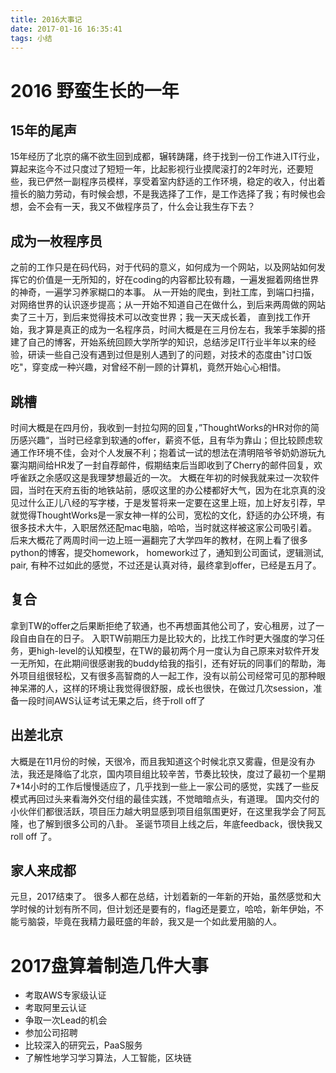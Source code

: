 ```yaml
---
title: 2016大事记
date: 2017-01-16 16:35:41
tags: 小结
---
```


# 2016 野蛮生长的一年

## 15年的尾声
15年经历了北京的痛不欲生回到成都，辗转踌躇，终于找到一份工作进入IT行业，算起来迄今不过只度过了短短一年，比起影视行业摸爬滚打的2年时光，还要短些，我已俨然一副程序员模样，享受着室内舒适的工作环境，稳定的收入，付出着擅长的脑力劳动，有时候会想，不是我选择了工作，是工作选择了我；有时候也会想，会不会有一天，我又不做程序员了，什么会让我生存下去？
<!--more-->

## 成为一枚程序员
之前的工作只是在码代码，对于代码的意义，如何成为一个网站，以及网站如何发挥它的价值是一无所知的，好在coding的内容都比较有趣，一遍发掘着网络世界的神奇，一遍学习养家糊口的本事。
从一开始的爬虫，到社工库，到端口扫描，对网络世界的认识逐步提高；从一开始不知道自己在做什么，到后来两周做的网站卖了三十万，到后来觉得技术可以改变世界；我一天天成长着，
直到找工作开始，我才算是真正的成为一名程序员，时间大概是在三月份左右，我笨手笨脚的搭建了自己的博客，开始系统回顾大学所学的知识，总结涉足IT行业半年以来的经验，研读一些自己没有遇到过但是别人遇到了的问题，对技术的态度由"讨口饭吃"，穿变成一种兴趣，对曾经不削一顾的计算机，竟然开始心心相惜。

## 跳槽
时间大概是在四月份，我收到一封拉勾网的回复，”ThoughtWorks的HR对你的简历感兴趣“，当时已经拿到软通的offer，薪资不低，且有华为靠山；但比较顾虑软通工作环境不佳，会对个人发展不利；抱着试一试的想法在清明陪爷爷奶奶游玩九寨沟期间给HR发了一封自荐邮件，假期结束后当即收到了Cherry的邮件回复，欢呼雀跃之余感叹这是我理梦想最近的一次。
大概在年初的时候我就来过一次软件园，当时在天府五街的地铁站前，感叹这里的办公楼都好大气，因为在北京真的没见过什么正儿八经的写字楼，于是发誓将来一定要在这里上班，加上好友引荐，早就觉得ThoughtWorks是一家女神一样的公司，宽松的文化，舒适的办公环境，有很多技术大牛，入职居然还配mac电脑，哈哈，当时就这样被这家公司吸引着。后来大概花了两周时间一边上班一遍翻完了大学四年的教材，在网上看了很多python的博客，提交homework， homework过了，通知到公司面试，逻辑测试, pair, 有种不过如此的感觉，不过还是认真对待，最终拿到offer，已经是五月了。

## 复合
拿到TW的offer之后果断拒绝了软通，也不再想面其他公司了，安心租房，过了一段自由自在的日子。
入职TW前期压力是比较大的，比找工作时更大强度的学习任务，更high-level的认知模型，在TW的最初两个月一度认为自己原来对软件开发一无所知，在此期间很感谢我的buddy给我的指引，还有好玩的同事们的帮助，海外项目组很轻松，又有很多高智商的人一起工作，没有以前公司经常可见的那种眼神呆滞的人，这样的环境让我觉得很舒服，成长也很快，在做过几次session，准备一段时间AWS认证考试无果之后，终于roll off了

## 出差北京
大概是在11月份的时候，天很冷，而且我知道这个时候北京又雾霾，但是没有办法，我还是降临了北京，国内项目组比较辛苦，节奏比较快，度过了最初一个星期7*14小时的工作后慢慢适应了，几乎找到一些上一家公司的感觉，实践了一些反模式再回过头来看海外交付组的最佳实践，不觉暗暗点头，有道理。
国内交付的小伙伴们都很活跃，项目压力越大明显感到项目组氛围更好，在这里我学会了阿瓦隆，也了解到很多公司的八卦。
圣诞节项目上线之后，年底feedback，很快我又roll off 了。

## 家人来成都 
元旦，2017结束了。
很多人都在总结，计划着新的一年新的开始，虽然感觉和大学时候的计划有所不同，但计划还是要有的，flag还是要立，哈哈，新年伊始，不能亏脑袋，毕竟在我精力最旺盛的年龄，我又是一个如此爱用脑的人。

# 2017盘算着制造几件大事

 - 考取AWS专家级认证
 - 考取阿里云认证
 - 争取一次Lead的机会
 - 参加公司招聘
 - 比较深入的研究云，PaaS服务
 - 了解性地学习学习算法，人工智能，区块链

